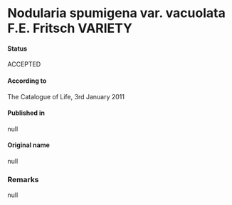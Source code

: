 # Nodularia spumigena var. vacuolata F.E. Fritsch VARIETY

#### Status
ACCEPTED

#### According to
The Catalogue of Life, 3rd January 2011

#### Published in
null

#### Original name
null

### Remarks
null